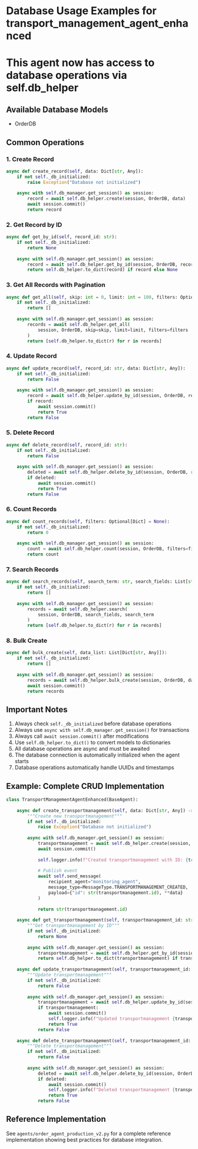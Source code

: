 
# Database Usage Examples for transport_management_agent_enhanced
# This agent now has access to database operations via self.db_helper

## Available Database Models
- OrderDB

## Common Operations

### 1. Create Record
```python
async def create_record(self, data: Dict[str, Any]):
    if not self._db_initialized:
        raise Exception("Database not initialized")
    
    async with self.db_manager.get_session() as session:
        record = await self.db_helper.create(session, OrderDB, data)
        await session.commit()
        return record
```

### 2. Get Record by ID
```python
async def get_by_id(self, record_id: str):
    if not self._db_initialized:
        return None
    
    async with self.db_manager.get_session() as session:
        record = await self.db_helper.get_by_id(session, OrderDB, record_id)
        return self.db_helper.to_dict(record) if record else None
```

### 3. Get All Records with Pagination
```python
async def get_all(self, skip: int = 0, limit: int = 100, filters: Optional[Dict] = None):
    if not self._db_initialized:
        return []
    
    async with self.db_manager.get_session() as session:
        records = await self.db_helper.get_all(
            session, OrderDB, skip=skip, limit=limit, filters=filters
        )
        return [self.db_helper.to_dict(r) for r in records]
```

### 4. Update Record
```python
async def update_record(self, record_id: str, data: Dict[str, Any]):
    if not self._db_initialized:
        return False
    
    async with self.db_manager.get_session() as session:
        record = await self.db_helper.update_by_id(session, OrderDB, record_id, data)
        if record:
            await session.commit()
            return True
        return False
```

### 5. Delete Record
```python
async def delete_record(self, record_id: str):
    if not self._db_initialized:
        return False
    
    async with self.db_manager.get_session() as session:
        deleted = await self.db_helper.delete_by_id(session, OrderDB, record_id)
        if deleted:
            await session.commit()
            return True
        return False
```

### 6. Count Records
```python
async def count_records(self, filters: Optional[Dict] = None):
    if not self._db_initialized:
        return 0
    
    async with self.db_manager.get_session() as session:
        count = await self.db_helper.count(session, OrderDB, filters=filters)
        return count
```

### 7. Search Records
```python
async def search_records(self, search_term: str, search_fields: List[str]):
    if not self._db_initialized:
        return []
    
    async with self.db_manager.get_session() as session:
        records = await self.db_helper.search(
            session, OrderDB, search_fields, search_term
        )
        return [self.db_helper.to_dict(r) for r in records]
```

### 8. Bulk Create
```python
async def bulk_create(self, data_list: List[Dict[str, Any]]):
    if not self._db_initialized:
        return []
    
    async with self.db_manager.get_session() as session:
        records = await self.db_helper.bulk_create(session, OrderDB, data_list)
        await session.commit()
        return records
```

## Important Notes

1. Always check `self._db_initialized` before database operations
2. Always use `async with self.db_manager.get_session()` for transactions
3. Always call `await session.commit()` after modifications
4. Use `self.db_helper.to_dict()` to convert models to dictionaries
5. All database operations are async and must be awaited
6. The database connection is automatically initialized when the agent starts
7. Database operations automatically handle UUIDs and timestamps

## Example: Complete CRUD Implementation

```python
class TransportManagementAgentEnhanced(BaseAgent):
    
    async def create_transportmanagement(self, data: Dict[str, Any]) -> str:
        """Create new transportmanagement"""
        if not self._db_initialized:
            raise Exception("Database not initialized")
        
        async with self.db_manager.get_session() as session:
            transportmanagement = await self.db_helper.create(session, OrderDB, data)
            await session.commit()
            
            self.logger.info(f"Created transportmanagement with ID: {transportmanagement.id}")
            
            # Publish event
            await self.send_message(
                recipient_agent="monitoring_agent",
                message_type=MessageType.TRANSPORTMANAGEMENT_CREATED,
                payload={"id": str(transportmanagement.id), **data}
            )
            
            return str(transportmanagement.id)
    
    async def get_transportmanagement(self, transportmanagement_id: str) -> Optional[Dict]:
        """Get transportmanagement by ID"""
        if not self._db_initialized:
            return None
        
        async with self.db_manager.get_session() as session:
            transportmanagement = await self.db_helper.get_by_id(session, OrderDB, transportmanagement_id)
            return self.db_helper.to_dict(transportmanagement) if transportmanagement else None
    
    async def update_transportmanagement(self, transportmanagement_id: str, data: Dict[str, Any]) -> bool:
        """Update transportmanagement"""
        if not self._db_initialized:
            return False
        
        async with self.db_manager.get_session() as session:
            transportmanagement = await self.db_helper.update_by_id(session, OrderDB, transportmanagement_id, data)
            if transportmanagement:
                await session.commit()
                self.logger.info(f"Updated transportmanagement {transportmanagement_id}")
                return True
            return False
    
    async def delete_transportmanagement(self, transportmanagement_id: str) -> bool:
        """Delete transportmanagement"""
        if not self._db_initialized:
            return False
        
        async with self.db_manager.get_session() as session:
            deleted = await self.db_helper.delete_by_id(session, OrderDB, transportmanagement_id)
            if deleted:
                await session.commit()
                self.logger.info(f"Deleted transportmanagement {transportmanagement_id}")
                return True
            return False
```

## Reference Implementation

See `agents/order_agent_production_v2.py` for a complete reference implementation
showing best practices for database integration.
